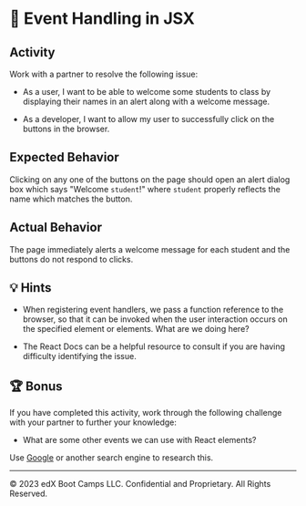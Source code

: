 # 🐛 Event Handling in JSX

## Activity

Work with a partner to resolve the following issue:

* As a user, I want to be able to welcome some students to class by displaying their names in an alert along with a welcome message.

* As a developer, I want to allow my user to successfully click on the buttons in the browser.

## Expected Behavior

Clicking on any one of the buttons on the page should open an alert dialog box which says "Welcome `student`!" where `student` properly reflects the name which matches the button.

## Actual Behavior

The page immediately alerts a welcome message for each student and the buttons do not respond to clicks.

## 💡 Hints

* When registering event handlers, we pass a function reference to the browser, so that it can be invoked when the user interaction occurs on the specified element or elements. What are we doing here?

* The React Docs can be a helpful resource to consult if you are having difficulty identifying the issue.

## 🏆 Bonus

If you have completed this activity, work through the following challenge with your partner to further your knowledge:

* What are some other events we can use with React elements?

Use [Google](https://www.google.com) or another search engine to research this.

---
© 2023 edX Boot Camps LLC. Confidential and Proprietary. All Rights Reserved.
